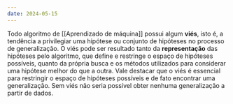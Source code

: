 ```yaml
---
date: 2024-05-15
---
```


Todo algoritmo de [[Aprendizado de máquina]] possui algum **viés**, isto é, a tendência a privilegiar uma hipótese ou conjunto de hipóteses no processo de generalização. O viés pode ser resultado tanto da **representação** das hipóteses pelo algoritmo, que define e restringe o espaço de hipóteses possíveis, quanto da própria busca e os métodos utilizados para considerar uma hipótese melhor do que a outra. Vale destacar que o viés é essencial para restringir o espaço de hipóteses possíveis e de fato encontrar uma generalização. Sem viés não seria possível obter nenhuma generalização a partir de dados.
